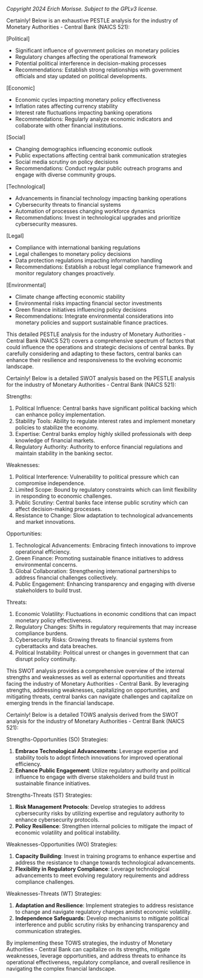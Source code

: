 *Copyright 2024 Erich Morisse.  Subject to the GPLv3 license.*


Certainly! Below is an exhaustive PESTLE analysis for the industry of Monetary Authorities - Central Bank (NAICS 521):

[Political]
- Significant influence of government policies on monetary policies
- Regulatory changes affecting the operational framework
- Potential political interference in decision-making processes
- Recommendations: Establish strong relationships with government officials and stay updated on political developments.

[Economic]
- Economic cycles impacting monetary policy effectiveness
- Inflation rates affecting currency stability
- Interest rate fluctuations impacting banking operations
- Recommendations: Regularly analyze economic indicators and collaborate with other financial institutions.

[Social]
- Changing demographics influencing economic outlook
- Public expectations affecting central bank communication strategies
- Social media scrutiny on policy decisions
- Recommendations: Conduct regular public outreach programs and engage with diverse community groups.

[Technological]
- Advancements in financial technology impacting banking operations
- Cybersecurity threats to financial systems
- Automation of processes changing workforce dynamics
- Recommendations: Invest in technological upgrades and prioritize cybersecurity measures.

[Legal]
- Compliance with international banking regulations
- Legal challenges to monetary policy decisions
- Data protection regulations impacting information handling
- Recommendations: Establish a robust legal compliance framework and monitor regulatory changes proactively.

[Environmental]
- Climate change affecting economic stability
- Environmental risks impacting financial sector investments
- Green finance initiatives influencing policy decisions
- Recommendations: Integrate environmental considerations into monetary policies and support sustainable finance practices.

This detailed PESTLE analysis for the industry of Monetary Authorities - Central Bank (NAICS 521) covers a comprehensive spectrum of factors that could influence the operations and strategic decisions of central banks. By carefully considering and adapting to these factors, central banks can enhance their resilience and responsiveness to the evolving economic landscape.

Certainly! Below is a detailed SWOT analysis based on the PESTLE analysis for the industry of Monetary Authorities - Central Bank (NAICS 521):

Strengths:
1. Political Influence: Central banks have significant political backing which can enhance policy implementation.
2. Stability Tools: Ability to regulate interest rates and implement monetary policies to stabilize the economy.
3. Expertise: Central banks employ highly skilled professionals with deep knowledge of financial markets.
4. Regulatory Authority: Authority to enforce financial regulations and maintain stability in the banking sector.

Weaknesses:
1. Political Interference: Vulnerability to political pressure which can compromise independence.
2. Limited Scope: Bound by regulatory constraints which can limit flexibility in responding to economic challenges.
3. Public Scrutiny: Central banks face intense public scrutiny which can affect decision-making processes.
4. Resistance to Change: Slow adaptation to technological advancements and market innovations.

Opportunities:
1. Technological Advancements: Embracing fintech innovations to improve operational efficiency.
2. Green Finance: Promoting sustainable finance initiatives to address environmental concerns.
3. Global Collaboration: Strengthening international partnerships to address financial challenges collectively.
4. Public Engagement: Enhancing transparency and engaging with diverse stakeholders to build trust.

Threats:
1. Economic Volatility: Fluctuations in economic conditions that can impact monetary policy effectiveness.
2. Regulatory Changes: Shifts in regulatory requirements that may increase compliance burdens.
3. Cybersecurity Risks: Growing threats to financial systems from cyberattacks and data breaches.
4. Political Instability: Political unrest or changes in government that can disrupt policy continuity.

This SWOT analysis provides a comprehensive overview of the internal strengths and weaknesses as well as external opportunities and threats facing the industry of Monetary Authorities - Central Bank. By leveraging strengths, addressing weaknesses, capitalizing on opportunities, and mitigating threats, central banks can navigate challenges and capitalize on emerging trends in the financial landscape.

Certainly! Below is a detailed TOWS analysis derived from the SWOT analysis for the industry of Monetary Authorities - Central Bank (NAICS 521):

Strengths-Opportunities (SO) Strategies:
1. **Embrace Technological Advancements**: Leverage expertise and stability tools to adopt fintech innovations for improved operational efficiency.
2. **Enhance Public Engagement**: Utilize regulatory authority and political influence to engage with diverse stakeholders and build trust in sustainable finance initiatives.

Strengths-Threats (ST) Strategies:
1. **Risk Management Protocols**: Develop strategies to address cybersecurity risks by utilizing expertise and regulatory authority to enhance cybersecurity protocols.
2. **Policy Resilience**: Strengthen internal policies to mitigate the impact of economic volatility and political instability.

Weaknesses-Opportunities (WO) Strategies:
1. **Capacity Building**: Invest in training programs to enhance expertise and address the resistance to change towards technological advancements.
2. **Flexibility in Regulatory Compliance**: Leverage technological advancements to meet evolving regulatory requirements and address compliance challenges.

Weaknesses-Threats (WT) Strategies:
1. **Adaptation and Resilience**: Implement strategies to address resistance to change and navigate regulatory changes amidst economic volatility.
2. **Independence Safeguards**: Develop mechanisms to mitigate political interference and public scrutiny risks by enhancing transparency and communication strategies.

By implementing these TOWS strategies, the industry of Monetary Authorities - Central Bank can capitalize on its strengths, mitigate weaknesses, leverage opportunities, and address threats to enhance its operational effectiveness, regulatory compliance, and overall resilience in navigating the complex financial landscape.

